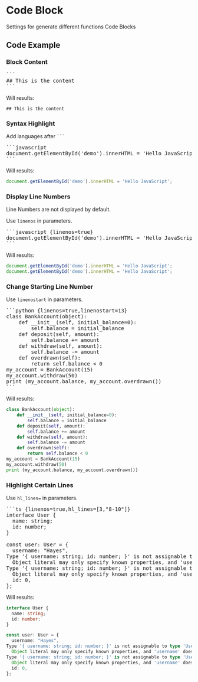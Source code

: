 # Code Block

Settings for generate different functions Code Blocks

## Code Example

### Block Content

<pre>
```
## This is the content
```
</pre>

Will results:

```
## This is the content
```


### Syntax Highlight

Add languages after ` ``` `

<pre>
```javascript
document.getElementById('demo').innerHTML = 'Hello JavaScript';
```
</pre>

Will results:

```javascript
document.getElementById('demo').innerHTML = 'Hello JavaScript';
```

### Display Line Numbers

Line Numbers are not displayed by default.

Use `linenos` in parameters.

<pre>
```javascript {linenos=true}
document.getElementById('demo').innerHTML = 'Hello JavaScript';
```
</pre>

Will results:

```javascript {linenos=true}"
document.getElementById('demo').innerHTML = 'Hello JavaScript';
document.getElementById('demo').innerHTML = 'Hello JavaScript';
```

### Change Starting Line Number

Use `linenostart` in parameters.

<pre>
```python {linenos=true,linenostart=13}
class BankAccount(object):
    def __init__(self, initial_balance=0):
        self.balance = initial_balance
    def deposit(self, amount):
        self.balance += amount
    def withdraw(self, amount):
        self.balance -= amount
    def overdrawn(self):
        return self.balance < 0
my_account = BankAccount(15)
my_account.withdraw(50)
print (my_account.balance, my_account.overdrawn())
```
</pre>

Will results:

```python {linenos=true,linenostart=13}
class BankAccount(object):
    def __init__(self, initial_balance=0):
        self.balance = initial_balance
    def deposit(self, amount):
        self.balance += amount
    def withdraw(self, amount):
        self.balance -= amount
    def overdrawn(self):
        return self.balance < 0
my_account = BankAccount(15)
my_account.withdraw(50)
print (my_account.balance, my_account.overdrawn())
```

### Highlight Certain Lines

Use `hl_lines=` in parameters.

<pre>
```ts {linenos=true,hl_lines=[3,"8-10"]}
interface User {
  name: string;
  id: number;
}

const user: User = {
  username: "Hayes",
Type '{ username: string; id: number; }' is not assignable to type 'User'.
  Object literal may only specify known properties, and 'username' does not exist in type 'User'.
Type '{ username: string; id: number; }' is not assignable to type 'User'.
  Object literal may only specify known properties, and 'username' does not exist in type 'User'.
  id: 0,
};
</pre>

Will results:

```ts {linenos=true,hl_lines=[3,"8-10"]}
interface User {
  name: string;
  id: number;
}

const user: User = {
  username: "Hayes",
Type '{ username: string; id: number; }' is not assignable to type 'User'.
  Object literal may only specify known properties, and 'username' does not exist in type 'User'.
Type '{ username: string; id: number; }' is not assignable to type 'User'.
  Object literal may only specify known properties, and 'username' does not exist in type 'User'.
  id: 0,
};
```